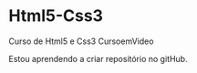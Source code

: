 # Html5-Css3
 Curso de Html5 e Css3 CursoemVideo


 Estou aprendendo a criar repositório no gitHub.

